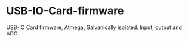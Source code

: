USB-IO-Card-firmware
====================

USB-IO Card firmware, Atmega, Galvanically isolated. Input, output and ADC